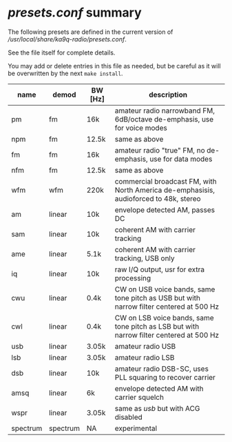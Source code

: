 *presets.conf* summary
======================

The following presets are defined in the current version of */usr/local/share/ka9q-radio/presets.conf*.

See the file itself for complete details.

You may add or delete entries in this file as needed, but be careful as it will be overwritten by the next `make install`.

| name      | demod     | BW [Hz] | description |
|-----------|-----------|---------|-------------|
| pm        | fm        | 16k     | amateur radio narrowband FM, 6dB/octave de-emphasis, use for voice modes |
| npm       | fm        | 12.5k   | same as above |
| fm        | fm        | 16k     | amateur radio "true" FM, no de-emphasis, use for data modes |
| nfm       | fm        | 12.5k   | same as above |
| wfm       | wfm       | 220k    | commercial broadcast FM, with North America de-emphasisis, audioforced to 48k, stereo |
| am        | linear    | 10k     | envelope detected AM, passes DC |
| sam       | linear    | 10k     | coherent AM with carrier tracking |
| ame       | linear    | 5.1k    | coherent AM with carrier tracking, USB only |
| iq        | linear    | 10k     | raw I/Q output, usr for extra processing |
| cwu       | linear    | 0.4k    | CW on USB voice bands, same tone pitch as USB but with narrow filter centered at 500 Hz |
| cwl       | linear    | 0.4k    | CW on LSB voice bands, same tone pitch as LSB but with narrow filter centered at 500 Hz ||
| usb       | linear    | 3.05k   | amateur radio USB |
| lsb       | linear    | 3.05k   | amateur radio LSB |
| dsb       | linear    | 10k     | amateur radio DSB-SC, uses PLL squaring to recover carrier |
| amsq      | linear    | 6k      | envelope detected AM with carrier squelch |
| wspr      | linear    | 3.05k   | same as *usb* but with ACG disabled |
| spectrum  | spectrum  | NA      | experimental |
